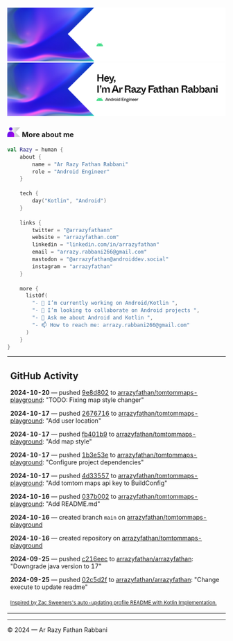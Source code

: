 ![Ar Razy Fathan Rabbani Banner](https://github.com/arrazyfathan/arrazyfathan/blob/main/media/banner-dark.png#gh-dark-mode-only)
![Ar Razy Fathan Rabbani Banner](https://github.com/arrazyfathan/arrazyfathan/blob/main/media/banner-light.png#gh-light-mode-only)

### <img width="30" alt="about" src="https://github.com/arrazyfathan/arrazyfathan/blob/main/media/about.png"> More about me

```kotlin
val Razy = human {
    about {
        name = "Ar Razy Fathan Rabbani"
        role = "Android Engineer"
    }

    tech {
        day("Kotlin", "Android")
    }

    links {
        twitter = "@arrazyfathann"
        website = "arrazyfathan.com"
        linkedin = "linkedin.com/in/arrazyfathan"
        email = "arrazy.rabbani266@gmail.com"
        mastodon = "@arrazyfathan@androiddev.social"
        instagram = "arrazyfathan"
    }

    more {
      listOf(
        "- 🔭 I’m currently working on Android/Kotlin ",
        "- 👯 I’m looking to collaborate on Android projects ",
        "- 💬 Ask me about Android and Kotlin ",
        "- 📫 How to reach me: arrazy.rabbani266@gmail.com"
      )
    }
}
```


<table><tr><td valign="top" width="100%">    

## GitHub Activity

**2024-10-20** — pushed [9e8d802](https://github.com/arrazyfathan/tomtommaps-playground/commits/9e8d80278aa83c362ce702cf12f8c7e607122af1) to [arrazyfathan/tomtommaps-playground](https://github.com/arrazyfathan/tomtommaps-playground): "TODO: Fixing map style changer"

**2024-10-17** — pushed [2676716](https://github.com/arrazyfathan/tomtommaps-playground/commits/26767162ff83a565799fc392d74949bc11f3313b) to [arrazyfathan/tomtommaps-playground](https://github.com/arrazyfathan/tomtommaps-playground): "Add user location"

**2024-10-17** — pushed [fb401b9](https://github.com/arrazyfathan/tomtommaps-playground/commits/fb401b905024717f183c3f41771a359352d8b77b) to [arrazyfathan/tomtommaps-playground](https://github.com/arrazyfathan/tomtommaps-playground): "Add map style"

**2024-10-17** — pushed [1b3e53e](https://github.com/arrazyfathan/tomtommaps-playground/commits/1b3e53e4b4cef11d217413ac8003391bca55a243) to [arrazyfathan/tomtommaps-playground](https://github.com/arrazyfathan/tomtommaps-playground): "Configure project dependencies"

**2024-10-17** — pushed [4d33557](https://github.com/arrazyfathan/tomtommaps-playground/commits/4d3355752e05b6fa74d8ce82be050957236e91d4) to [arrazyfathan/tomtommaps-playground](https://github.com/arrazyfathan/tomtommaps-playground): "Add tomtom maps api key to BuildConfig"

**2024-10-16** — pushed [037b002](https://github.com/arrazyfathan/tomtommaps-playground/commits/037b002572c2c5b9522ef34571226761075bede7) to [arrazyfathan/tomtommaps-playground](https://github.com/arrazyfathan/tomtommaps-playground): "Add README.md"

**2024-10-16** — created branch `main` on [arrazyfathan/tomtommaps-playground](https://github.com/arrazyfathan/tomtommaps-playground)

**2024-10-16** — created repository on [arrazyfathan/tomtommaps-playground](https://github.com/arrazyfathan/tomtommaps-playground)

**2024-09-25** — pushed [c216eec](https://github.com/arrazyfathan/arrazyfathan/commits/c216eec71936c8dea7596b046f3b5752db049b2e) to [arrazyfathan/arrazyfathan](https://github.com/arrazyfathan/arrazyfathan): "Downgrade java version to 17"

**2024-09-25** — pushed [02c5d2f](https://github.com/arrazyfathan/arrazyfathan/commits/02c5d2fa8d6c886224206d6937b3bc384dc155a2) to [arrazyfathan/arrazyfathan](https://github.com/arrazyfathan/arrazyfathan): "Change execute to update readme"
                
<sub><a href="https://github.com/ZacSweers/ZacSweers/">Inspired by Zac Sweeners's auto-updating profile README with Kotlin Implementation.</a></sub>
</table>

<!--START_SECTION:waka-->
<!--END_SECTION:waka-->

---
© 2024 — Ar Razy Fathan Rabbani